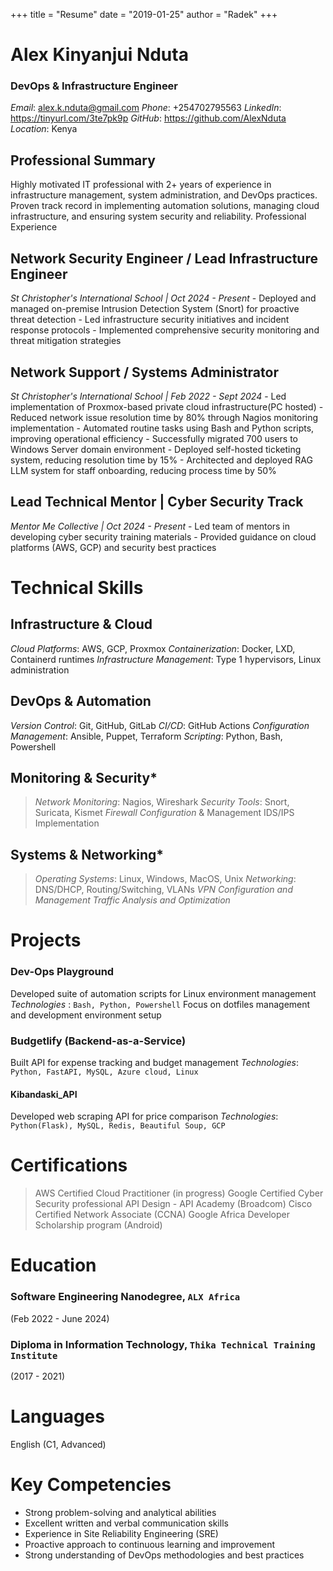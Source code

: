 +++
title = "Resume"
date = "2019-01-25"
author = "Radek"
+++


# Alex Kinyanjui Nduta
### DevOps & Infrastructure Engineer
*Email*: alex.k.nduta@gmail.com
*Phone*: +254702795563
*LinkedIn*: https://tinyurl.com/3te7pk9p
*GitHub*: https://github.com/AlexNduta
*Location*: Kenya
## Professional Summary
Highly motivated IT professional with 2+ years of experience in infrastructure management,
system administration, and DevOps practices. Proven track record in implementing automation
solutions, managing cloud infrastructure, and ensuring system security and reliability.
Professional Experience
## Network Security Engineer / Lead Infrastructure Engineer
*St Christopher's International School | Oct 2024 - Present*
	- Deployed and managed on-premise Intrusion Detection System (Snort) for proactive
threat detection
	- Led infrastructure security initiatives and incident response protocols
	- Implemented comprehensive security monitoring and threat mitigation strategies
## Network Support / Systems Administrator
*St Christopher's International School | Feb 2022 - Sept 2024*
	- Led implementation of Proxmox-based private cloud infrastructure(PC hosted)
	- Reduced network issue resolution time by 80% through Nagios monitoring
implementation
	- Automated routine tasks using Bash and Python scripts, improving operational efficiency
	-  Successfully migrated 700 users to Windows Server domain environment
	- Deployed self-hosted ticketing system, reducing resolution time by 15%
	-  Architected and deployed RAG LLM system for staff onboarding, reducing process time
by 50%
## Lead Technical Mentor | Cyber Security Track
*Mentor Me Collective | Oct 2024 - Present*
	- Led team of mentors in developing cyber security training materials
	- Provided guidance on cloud platforms (AWS, GCP) and security best practices
# Technical Skills
## Infrastructure & Cloud
*Cloud Platforms*: AWS, GCP, Proxmox
*Containerization*: Docker, LXD, Containerd runtimes
*Infrastructure Management*: Type 1 hypervisors, Linux administration
## DevOps & Automation

*Version Control*: Git, GitHub, GitLab
*CI/CD*: GitHub Actions
*Configuration Management*: Ansible, Puppet, Terraform
*Scripting*: Python, Bash, Powershell
## Monitoring & Security*

> *Network Monitoring*: Nagios, Wireshark
> *Security Tools*: Snort, Suricata, Kismet
> *Firewall Configuration* & Management
> IDS/IPS Implementation

## Systems & Networking*
>*Operating Systems*: Linux, Windows, MacOS, Unix
>*Networking*: DNS/DHCP, Routing/Switching, VLANs
> *VPN Configuration and Management*
> *Traffic Analysis and Optimization*

# Projects
### Dev-Ops Playground
Developed suite of automation scripts for Linux environment management
*Technologies* : `Bash, Python, Powershell`
Focus on dotfiles management and development environment setup
### Budgetlify (Backend-as-a-Service)
Built API for expense tracking and budget management
*Technologies*: `Python, FastAPI, MySQL, Azure cloud, Linux`
#### Kibandaski_API
Developed web scraping API for price comparison
*Technologies*: `Python(Flask), MySQL, Redis, Beautiful Soup, GCP`
# Certifications
>AWS Certified Cloud Practitioner (in progress)
>Google Certified Cyber Security professional
>API Design - API Academy (Broadcom)
>Cisco Certified Network Associate (CCNA)
>Google Africa Developer Scholarship program (Android)

# Education

### Software Engineering Nanodegree, `ALX Africa `
(Feb 2022 - June 2024)
### Diploma in Information Technology, `Thika Technical Training Institute`
(2017 - 2021)
# Languages
English (C1, Advanced)

# Key Competencies
- Strong problem-solving and analytical abilities
- Excellent written and verbal communication skills
- Experience in Site Reliability Engineering (SRE)
- Proactive approach to continuous learning and improvement
- Strong understanding of DevOps methodologies and best practices
